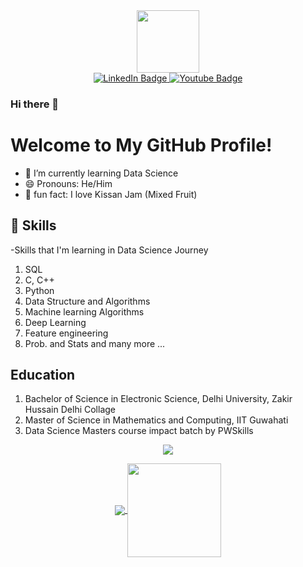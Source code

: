 <div id="header" align="center">
  <img src="http://24.media.tumblr.com/b9a552bef486726fb1206750e50c643e/tumblr_mq4c74lZ6S1rwai13o1_500.gif" width="100"/>
</div>

<div id="badges" align="center">
  <a href="https://www.linkedin.com/in/ankit-rajput892/">
    <img src="https://img.shields.io/badge/LinkedIn-blue?style=for-the-badge&logo=linkedin&logoColor=white" alt="LinkedIn Badge"/>
  </a>
  <a href="https://www.kaggle.com/ankitrajput77">
    <img src="https://img.shields.io/badge/Kaggle-blue?logo=kaggle&logoColor=white&style=for-the-badge" alt="Youtube Badge"/>
  </a>
</div>

### Hi there 👋

# Welcome to My GitHub Profile!

- 🌱 I’m currently learning Data Science
- 😄 Pronouns: He/Him
- 🤩 fun fact: I love Kissan Jam (Mixed Fruit)

## 🌱 Skills

-Skills that I'm learning in Data Science Journey 
1. SQL
2. C, C++
3. Python
4. Data Structure and Algorithms 
5. Machine learning Algorithms
6. Deep Learning
7. Feature engineering
8. Prob. and Stats
and many more ...

## Education
1. Bachelor of Science in Electronic Science, Delhi University, Zakir Hussain Delhi Collage
2. Master of Science in Mathematics and Computing, IIT Guwahati
3. Data Science Masters course impact batch by PWSkills





<p align="center">
  <a>
    <img align="center" src="https://camo.githubusercontent.com/5a69d5b579317f44657cdb0cc9d66bce8ee1e67459023f3851590c2084c24309/68747470733a2f2f6769746875622d726561646d652d73747265616b2d73746174732e6865726f6b756170702e636f6d2f3f757365723d616e6b697472616a7075743737267468656d653d6461726b26686964655f626f726465723d74727565"/>
  </a>
</p>

<p align="center">
  <a href="https://github.com/ankitrajput77">
    <img align="center" src="https://github-readme-stats-git-masterrstaa-rickstaa.vercel.app/api?username=ankitrajput77&show_icons=true&hide_border=true&title_color=94b4a4&amp&icon_color=FFFFFF&amp&text_color=FFFFFF&amp&bg_color=000000&count_private=true&include_all_commits=true"/>
  </a>
  <a href="https://github.com/ankitrajput77">
    <img align="center" height="150px" src="https://github-readme-stats-git-masterrstaa-rickstaa.vercel.app/api/top-langs/?username=ankitrajput77&text_color=FFFFFF&bg_color=000000&title_color=94b4a4&langs_count=15&layout=compact&hide_border=true" />
  </a>
</p>
